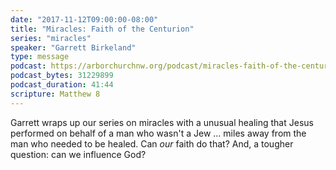```yaml
---
date: "2017-11-12T09:00:00-08:00"
title: "Miracles: Faith of the Centurion"
series: "miracles"
speaker: "Garrett Birkeland"
type: message
podcast: https://arborchurchnw.org/podcast/miracles-faith-of-the-centurion.m4a
podcast_bytes: 31229899
podcast_duration: 41:44
scripture: Matthew 8
---
```


Garrett wraps up our series on miracles with a unusual healing that Jesus performed on behalf of a man who wasn't a Jew ... miles away from the man who needed to be healed. Can *our* faith do that? And, a tougher question: can we influence God?
